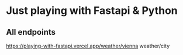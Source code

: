 # Just playing with Fastapi & Python

## All endpoints

<https://playing-with-fastapi.vercel.app/weather/vienna> weather/city


